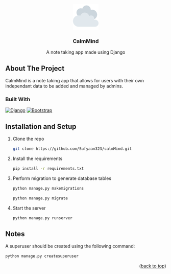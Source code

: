 <br />
<div align="center">
  <a href="https://github.com/github_username/repo_name">
    <img src="notebook/static/images/calmMind.png" alt="Logo" width="80" height="80">
  </a>

<h3 align="center">CalmMind</h3>

  <p align="center">
    A note taking app made using Django
  </p>
</div>


## About The Project
CalmMind is a note taking app that allows for users with their own independant data to be added and managed by admins.


### Built With

[![Django][Django.com]][Django-url]
[![Bootstrap][Bootstrap.com]][Bootstrap-url]



## Installation and Setup

1. Clone the repo
   ```sh
   git clone https://github.com/Sufyaan323/calmMind.git
   ```
2. Install the requirements
   ```sh
   pip install -r requirements.txt
   ```
3. Perform migration to generate database tables
   ```sh
   python manage.py makemigrations
   ```
   ```sh
   python manage.py migrate
   ```
4. Start the server
   ```sh
   python manage.py runserver
   ```


## Notes

A superuser should be created using the following command:
```sh
python manage.py createsuperuser
```
<p align="right">(<a href="#readme-top">back to top</a>)</p>

<!-- MARKDOWN LINKS & IMAGES -->

[Bootstrap.com]: https://img.shields.io/badge/Bootstrap-563D7C?style=for-the-badge&logo=bootstrap&logoColor=white
[Bootstrap-url]: https://getbootstrap.com
[Django.com]: https://img.shields.io/badge/Django-092E20?style=for-the-badge&logo=django&logoColor=white
[Django-url]: https://www.djangoproject.com/